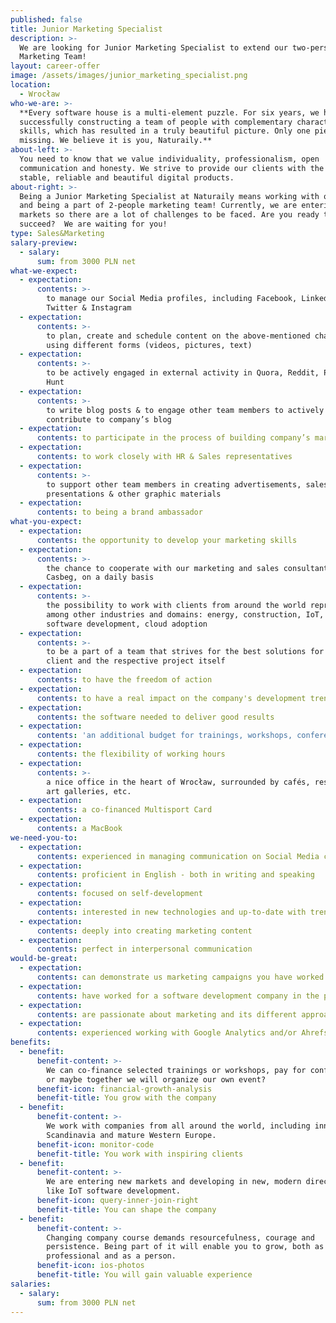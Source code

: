 ```yaml
---
published: false
title: Junior Marketing Specialist
description: >-
  We are looking for Junior Marketing Specialist to extend our two-person
  Marketing Team!
layout: career-offer
image: /assets/images/junior_marketing_specialist.png
location:
  - Wrocław
who-we-are: >-
  **Every software house is a multi-element puzzle. For six years, we have been
  successfully constructing a team of people with complementary characters and
  skills, which has resulted in a truly beautiful picture. Only one piece is
  missing. We believe it is you, Naturaily.**
about-left: >-
  You need to know that we value individuality, professionalism, open
  communication and honesty. We strive to provide our clients with the best,
  stable, reliable and beautiful digital products.
about-right: >-
  Being a Junior Marketing Specialist at Naturaily means working with our CEO
  and being a part of 2-people marketing team! Currently, we are entering new
  markets so there are a lot of challenges to be faced. Are you ready to help us
  succeed?  We are waiting for you!
type: Sales&Marketing
salary-preview:
  - salary:
      sum: from 3000 PLN net
what-we-expect:
  - expectation:
      contents: >-
        to manage our Social Media profiles, including Facebook, LinkedIn,
        Twitter & Instagram
  - expectation:
      contents: >-
        to plan, create and schedule content on the above-mentioned channels,
        using different forms (videos, pictures, text)
  - expectation:
      contents: >-
        to be actively engaged in external activity in Quora, Reddit, Product
        Hunt
  - expectation:
      contents: >-
        to write blog posts & to engage other team members to actively
        contribute to company’s blog
  - expectation:
      contents: to participate in the process of building company’s marketing strategy
  - expectation:
      contents: to work closely with HR & Sales representatives
  - expectation:
      contents: >-
        to support other team members in creating advertisements, sales
        presentations & other graphic materials
  - expectation:
      contents: to being a brand ambassador
what-you-expect:
  - expectation:
      contents: the opportunity to develop your marketing skills
  - expectation:
      contents: >-
        the chance to cooperate with our marketing and sales consultants,
        Casbeg, on a daily basis
  - expectation:
      contents: >-
        the possibility to work with clients from around the world representing,
        among other industries and domains: energy, construction, IoT, embedded
        software development, cloud adoption
  - expectation:
      contents: >-
        to be a part of a team that strives for the best solutions for each
        client and the respective project itself
  - expectation:
      contents: to have the freedom of action
  - expectation:
      contents: to have a real impact on the company's development trends
  - expectation:
      contents: the software needed to deliver good results
  - expectation:
      contents: 'an additional budget for trainings, workshops, conferences, etc.'
  - expectation:
      contents: the flexibility of working hours
  - expectation:
      contents: >-
        a nice office in the heart of Wrocław, surrounded by cafés, restaurants,
        art galleries, etc.
  - expectation:
      contents: a co-financed Multisport Card
  - expectation:
      contents: a MacBook
we-need-you-to:
  - expectation:
      contents: experienced in managing communication on Social Media channels
  - expectation:
      contents: proficient in English - both in writing and speaking
  - expectation:
      contents: focused on self-development
  - expectation:
      contents: interested in new technologies and up-to-date with trends
  - expectation:
      contents: deeply into creating marketing content
  - expectation:
      contents: perfect in interpersonal communication
would-be-great:
  - expectation:
      contents: can demonstrate us marketing campaigns you have worked in
  - expectation:
      contents: have worked for a software development company in the past
  - expectation:
      contents: are passionate about marketing and its different approaches
  - expectation:
      contents: experienced working with Google Analytics and/or Ahrefs
benefits:
  - benefit:
      benefit-content: >-
        We can co-finance selected trainings or workshops, pay for conferences,
        or maybe together we will organize our own event?
      benefit-icon: financial-growth-analysis
      benefit-title: You grow with the company
  - benefit:
      benefit-content: >-
        We work with companies from all around the world, including innovative
        Scandinavia and mature Western Europe.
      benefit-icon: monitor-code
      benefit-title: You work with inspiring clients
  - benefit:
      benefit-content: >-
        We are entering new markets and developing in new, modern directions,
        like IoT software development.
      benefit-icon: query-inner-join-right
      benefit-title: You can shape the company
  - benefit:
      benefit-content: >-
        Changing company course demands resourcefulness, courage and
        persistence. Being part of it will enable you to grow, both as a
        professional and as a person.
      benefit-icon: ios-photos
      benefit-title: You will gain valuable experience
salaries:
  - salary:
      sum: from 3000 PLN net
---
```

